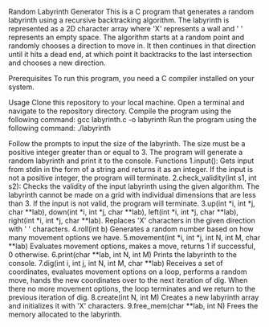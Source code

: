 Random Labyrinth Generator
This is a C program that generates a random labyrinth using a recursive backtracking algorithm. The labyrinth is represented as a 2D character array where 'X' represents a wall and ' ' represents an empty space. The algorithm starts at a random point and randomly chooses a direction to move in. It then continues in that direction until it hits a dead end, at which point it backtracks to the last intersection and chooses a new direction.

Prerequisites
To run this program, you need a C compiler installed on your system.

Usage
Clone this repository to your local machine.
Open a terminal and navigate to the repository directory.
Compile the program using the following command:
gcc labyrinth.c -o labyrinth
Run the program using the following command:
./labyrinth

Follow the prompts to input the size of the labyrinth. The size must be a positive integer greater than or equal to 3.
The program will generate a random labyrinth and print it to the console.
Functions
1.input(): Gets input from stdin in the form of a string and returns it as an integer. If the input is not a positive integer, the program will terminate.
2.check_validity(int s1, int s2): Checks the validity of the input labyrinth using the given algorithm. The labyrinth cannot be made on a grid with individual dimensions that are less than 3. If the input is not valid, the program will terminate.
3.up(int *i, int *j, char **lab), down(int *i, int *j, char **lab), left(int *i, int *j, char **lab), right(int *i, int *j, char **lab). Replaces 'X' characters in the given direction with ' ' characters.
4.roll(int b) Generates a random number based on how many movement options we have.
5.movement(int *i, int *j, int N, int M, char **lab) Evaluates movement options, makes a move, returns 1 if successful, 0 otherwise.
6.print(char **lab, int N, int M) Prints the labyrinth to the console.
7.dig(int i, int j, int N, int M, char **lab) Receives a set of coordinates, evaluates movement options on a loop, performs a random move, hands the new coordinates over to the next iteration of dig. When there no more movement options, the loop terminates and we return to the previous iteration of dig.
8.create(int N, int M) Creates a new labyrinth array and initializes it with 'X' characters.
9.free_mem(char **lab, int N) Frees the memory allocated to the labyrinth.
